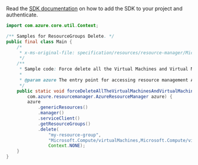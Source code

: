 Read the [SDK documentation](https://github.com/Azure/azure-sdk-for-java/blob/azure-resourcemanager_2.13.0/sdk/resourcemanager/azure-resourcemanager/README.md) on how to add the SDK to your project and authenticate.

```java
import com.azure.core.util.Context;

/** Samples for ResourceGroups Delete. */
public final class Main {
    /*
     * x-ms-original-file: specification/resources/resource-manager/Microsoft.Resources/stable/2021-01-01/examples/ForceDeleteVMsAndVMSSInResourceGroup.json
     */
    /**
     * Sample code: Force delete all the Virtual Machines and Virtual Machine Scale Sets in a resource group.
     *
     * @param azure The entry point for accessing resource management APIs in Azure.
     */
    public static void forceDeleteAllTheVirtualMachinesAndVirtualMachineScaleSetsInAResourceGroup(
        com.azure.resourcemanager.AzureResourceManager azure) {
        azure
            .genericResources()
            .manager()
            .serviceClient()
            .getResourceGroups()
            .delete(
                "my-resource-group",
                "Microsoft.Compute/virtualMachines,Microsoft.Compute/virtualMachineScaleSets",
                Context.NONE);
    }
}
```
